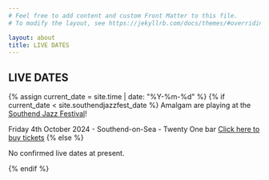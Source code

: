 ```yaml
---
# Feel free to add content and custom Front Matter to this file.
# To modify the layout, see https://jekyllrb.com/docs/themes/#overriding-theme-defaults

layout: about
title: LIVE DATES
---
```


<h2>LIVE DATES</h2>



{% assign current_date = site.time | date: "%Y-%m-%d" %}
{% if current_date < site.southendjazzfest_date %}
Amalgam are playing at the [Southend Jazz Festival](https://www.southendjazzfestival.com/what-s-on)!

Friday 4th October 2024 - Southend-on-Sea - Twenty One bar [Click here to buy tickets](https://www.ticketsource.co.uk/southendjazzfestival/amalgam/2024-10-04/20:00/t-krezmzp)
{% else %}
  <p>No confirmed live dates at present.</p>
{% endif %}